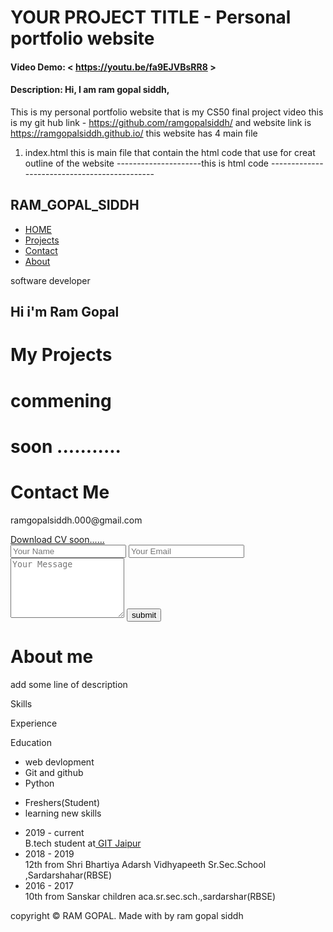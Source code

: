 # YOUR PROJECT TITLE - Personal portfolio website
#### Video Demo:  < https://youtu.be/fa9EJVBsRR8 >
#### Description: Hi, I am ram gopal siddh,
This is my  personal portfolio website that is my CS50 final project video
this is my git hub link - https://github.com/ramgopalsiddh/ and website link is https://ramgopalsiddh.github.io/
this website has 4 main file
1. index.html
             this is main file that contain the html code that use for creat outline of the website
---------------------this is html code ---------------------------------------------
<!DOCTYPE html>
<html lang="en">
<head>
    <meta charset="UTF-8">
    <meta http-equiv="X-UA-Compatible" content="IE=edge">
    <meta name="viewport" content="width=device-width, initial-scale=1.0">
    <title>personal portfolio website</title>
    <link rel="stylesheet" href="style.css">
    <script src="https://kit.fontawesome.com/1aa96888a3.js" crossorigin="anonymous"></script>
</head>
<body>
    <div id="header">
        <div class="continer">
            <nav>
                <h1 class="logo">RAM_GOPAL_SIDDH</h1>
                <ul id="sidemenu">
                    <li><a href="#header">HOME</a></li>
                    <li><a href="#projects">Projects</a></li>
                    <li><a href="#contact">Contact</a></li>
                    <li><a href="#about">About</a></li>
                    <i class="fa-solid fa-xmark" onclick="closemenu()"></i>
                </ul>
                <i class="fa-solid fa-bars" onclick="openmenu()"></i>
            </nav>
            <div class="header-text">
                <p>software developer</p>
                <h2>Hi i'm <span>Ram Gopal</span> </h2>
            </div>
        </div>
    </div>
    <!-------------------------Projects------------------------------------------->
    <div id="projects">
        <div class="continer">
            <h1 class="sub-title"> My Projects</h1>
            <div class="work-list">
                <div class="work">
                    <h1>commening</h1>
                    <!--add photo of work-->
                </div>
                <div class="work">
                    <h1>soon ...........</h1>
                    <!--add photo of work-->
                </div>
                <div class="work">
                    <!--add photo of work-->
                </div>
            </div>
        </div>
    </div>
<!---------------------------------Contact----------------------------------------->
    <div id="contact">
        <div class="continer">
            <div class="row">
                <div class="contact-left">
                    <h1 class="sub-title"> Contact Me</h1>
                    <p></a><i class="fa-solid fa-paper-plane"></i>ramgopalsiddh.000@gmail.com</p>
                    <div class="social-icons">
                        <a href="https://www.linkedin.com/in/ramgopalsiddh/"><i class="fa-brands fa-linkedin"></i></a>
                        <a href="https://github.com/ramgopalsiddh/"><i class="fa-brands fa-github-square"></i></a>
                        <a href="https://twitter.com/ramgopalsiddh1/"><i class="fa-brands fa-twitter-square"></i></a>
                    </div>
                    <!--add cv soon-->
                    <a href=""  class="btn btn2"> Download CV soon......</a>
                    <!--add cv soon-->
                </div>
                <div class="contact-right">
                    <form name="submit-to-google-sheet">
                        <input type="text" name="Name" placeholder="Your Name" required>
                        <input type="email" name="email" placeholder="Your Email" required>
                        <textarea name="Message" rows="6" placeholder="Your Message"></textarea>
                        <button type="submit" class="btn btn2">submit</button>
                    </form>
                    <span id="msg"></span>
                </div>
            </div>
        </div>
    </div>
<!-----------------------------------about------------------------------------------>
    <div id="about">
        <div class="continer">
            <div class="row">
               <!-- <div class="about-col-1">
                    <img src="about.jpg">
                </div> -->
                <div class="about-col-2">
                    <h1 class="sub-title">About me</h1>
                    <p> add some line of description</p>
                    <div class="tab-title">
                        <p class="tab-links active-link" onclick="opentab('skills')">Skills</p>
                        <p class="tab-links" onclick="opentab('experience')">Experience</p>
                        <p class="tab-links" onclick="opentab('education')">Education</p>
                    </div>
                    <div class="tab-contents active-tab" id="skills">
                        <ul>
                            <li><span>web devlopment</span</li>
                            <li><span>Git and github</span></li>
                            <li><span>Python</span></li>
                        </ul>
                    </div>
                    <div class="tab-contents" id="experience">
                        <ul>
                            <li><span>Freshers</span>(Student)</li>
                            <li><span>learning </span>new skills</li>
                        </ul>
                    </div>
                    <div class="tab-contents" id="education">
                        <ul>
                            <li> <span>2019 - current</span><br>B.tech student at<a href="https://gitjaipur.com/"> GIT Jaipur</a></li>
                            <li> <span>2018 - 2019</span><br> 12th from Shri Bhartiya Adarsh Vidhyapeeth Sr.Sec.School ,Sardarshahar(RBSE)</li>
                            <li> <span>2016 - 2017</span><br> 10th from Sanskar children aca.sr.sec.sch.,sardarshar(RBSE) </li>
                        </ul>
                    </div>
                </div>
            </div>
        </div>
        <div class="copyright">
            <p>copyright © RAM GOPAL. Made with <i class="fa-solid fa-heart"></i> by ram gopal siddh</p>
        </div>
    </div>
<!-----------------------js script------------------------------------------------------->
    <script>
        var tablinks = document.getElementsByClassName("tab-links");
        var tabcontents = document.getElementsByClassName("tab-contents");

        function opentab(tabname){
            for(tablink of tablinks){
                tablink.classList.remove("active-link");
            }
            for(tabcontent of tabcontents){
                tabcontent.classList.remove("active-tab");
            }
            event.currentTarget.classList.add("active-link");
            document.getElementById(tabname).classList.add("active-tab");
        }
    </script>
    <!------------------side menu style ---------------------------------->
    <script>
        var sidemenu = document.getElementById("sidemenu");

        function openmenu(){
            sidemenu.style.right = "0";
        }
        function closemenu(){
            sidemenu.style.right = "-200px";
        }
    </script>
    <!-----------------google sheet script--------------------------------------->
    <script>
        const scriptURL = 'https://script.google.com/macros/s/AKfycbxp6oWHmjKhZh-7XkPsBmtwQD9vwL2i8UnAd01JZGzpoxfzUy_6uTO3im9_UoFSlKzZNQ/exec'
        const form = document.forms['submit-to-google-sheet']
        const msg = document.getElementById("msg")

        form.addEventListener('submit', e => {
          e.preventDefault()
          fetch(scriptURL, { method: 'POST', body: new FormData(form)})
            .then(response => {
                msg.innerHTML = "Message sent successfully"
                setTimeout(function(){
                    msg.innerHTML = ""
                },5000)
                form.reset()
            })
            .catch(error => console.error('Error!', error.message))
        })
      </script>
</body>
</html>
--------------------------------------------------------end--------------------------------------------------------------------
2. style.css
            this file contain the css file that also called stylesheet . thais use for the style the wbsite

----------------------------------this is css code----------------------------------------------------------------------------

*{
    margin: 0;
    padding: 0;
    font-family: 'Poppins','sans-serif';
    box-sizing: border-box;
}
html{
    scroll-behavior: smooth;
}
body{
    background-color: #080808;
    color: #fff;
}

#header{
    width: 100%;
    height: 100vh;
    background-image: url(background.jpg);
    background-size: cover;
    background-position: center;
}

.continer{
    padding: 10px 10%;
}

nav{
    display: flex;
    align-items: center;
    justify-content: space-between;
    flex-wrap: wrap;
}
.logo{
    width: 140px;
    color: aqua;
    font-family: cursive;
}
nav ul li{
    display: inline-block;
    list-style: none;
    margin: 10px 20px;
}
nav ul li a{
    color: #fff;
    text-decoration: none;
    font-size: 18px;
    position: relative;
}
nav ul li a::after{
    content: '';
    width: 0;
    height: 3px;
    background: #ff004f;
    position: absolute;
    left: 0;
    bottom: -6px;
    transition: 0.5s;
}
nav ul li a:hover::after{
    width: 100%;
}
.header-text{
    margin-top: 20%;
    font-size: 30px;
}
.header-text h1{
    font-size: 60px;
    margin-top: 20px;
}
.header-text h2 span{
    color: red;
}

/* ------------about-------------------------------------------------- */

#about{
    padding: 80px 0;
    color: #ababab;
}
/*.row{
    display: flex;
    justify-content: space-between;
    flex-wrap: wrap;
}
.about-col-1{
    flex-basis: 35%;
}
about-col-1 img{
    width: 100%;
    size: 100px 10px;
    border-radius: 1px;
} */

.about-col-2{
    flex-basis: 60%;
}

.sub-title{
    font-size: 60px;
    font-weight: 600;
    color: #fff;
}

.tab-title{
    display: flex;
    margin: 20px 0 40px;
}

.tab-links{
    margin-right: 50px;
    font-size: 18px;
    font-weight: 500;
    cursor: pointer;
    position: relative;
}
.tab-links::after{
    content: '';
    width: 0;
    height: 3px;
    background: #ff004f;
    position: absolute;
    left: 0;
    bottom: -8px;
    transition: 0.5s;
}
.tab-links.active-link::after{
    width: 50%;
}

.tab-contents ul li{
    list-style: none;
    margin: 10px 0;
    font-size: 14px;
}
.tab-contents ul li span{
    color: #ff004f;
    font-size: 14px;
}
.tab-contents{
    display: none;
}
.tab-contents.active-tab{
    display: block;
}

/* -------------------------projects------------------------------- */
#projects{
    padding: 50px 0;
}
.work-list{
    display: grid;
    grid-template-columns: repeat(auto-fit, minmax(250px,1fr));
    grid-gap: 40px;
    margin-top: 50px;
    color: #f000f4;
    font-size: 30px;
}
.work{
    border-radius: 10px;
    position: relative;
    overflow: hidden;
}
.work img{
    width: 100%;
    border-radius: 10px;
    display: block;
}

/* --------------------------Contact--------------------------------------------*/
.contact-left{
    flex-basis: 35%;
    font-size: 20px;
}
.contact-right{
    flex-basis: 60%;
}
.contact-left p{
    margin-top: 30px;
}
.contact-left p i{
    color: #ff004f;
    margin-right: 15px;
    font-size: 25px;
}
.social-icons{
    margin-top: 30px;
}
.social-icons a{
    text-decoration: none;
    font-size: 70px;
    margin-right: 15px;
    color: #ababab;
    display: inline-block;
    transition: transform 0.5s;
}
.social-icons a:hover{
    color: #ff004f;
    transform: translateY(-5px);
}
.btn{
    display: block;
    margin: 50px auto;
    width: fit-content;
    border: 1px solid #ff004f;
    padding: 14px 50px;
    border-radius: 6px;
    text-decoration: none;
    color: #fff;
    transition: background 0.5s;
}
.btn:hover{
    background: #ff004f;
}
.btn.btn2{
    display: inline-block;
    background: #ff004f;
}
.contact-right form{
    width: 100%;
}
form input, form textarea{
    width: 100%;
    border: 0;
    outline: none;
    background: #262626;
    padding: 15px;
    margin: 15px 0;
    color: #fff;
    font-size: 18px;
    border-radius: 6px;
}
form .btn2{
    padding: 14px 60px;
    font-size: 25px;
    margin-top: 20px;
    cursor: pointer;
}
.copyright{
    width: 100%;
    text-align: center;
    padding: 25px 0;
    background: #262626;
    font-weight: 300;
    margin-top: 20px;
}
.copyright i{
    color: #ff004f;
    font-size: 20px;
}
nav .fa-solid{
    display: none;
}

/* -----------------------css for small screen------------------------------- */
@media only screen and (max-width: 600px){
    #header{
        background-image: url(/mobile1.jpg);
    }
    .header-text{
        margin-top: 100%;
        font-size: 16px;
    }
    .header-text h1{
        font-size: 30px;
    }
    nav .fas{
        display: block;
        font-size: 25px;
    }
    nav ul{
        background: #ff004f;
        position: fixed;
        top: 0;
        right: -200px;
        width: 200px;
        height: 100vh;
        padding-top: 50px;
        z-index: 2;
        transition: right 0.5s;
    }
    nav ul li{
        display: block;
        margin: 25px;
    }
    nav ul .fa-solid{
        position: absolute;
        top: 25px;
        left: 25px;
        cursor: pointer;
    }
    nav .fa-solid{
        display: inline;
    }
    .sub-title{
        font-size: 40px;
    }
    .about-col-1, .about-col-2{
        flex-basis: 100%;
    }
    .about-col-1{
        margin-bottom: 30px;
    }
    .about-col-2{
        font-size: 14px;
    }
    .tab-links{
        font-size: 16px;
        margin-right: 20px;
    }
    .contact-left, .contact-right{
        flex-basis: 100%;
    }
    .copyright{
        font-size: 14px;
    }
}

#msg{
    color: #61b752;
    margin-top: -40px;
    display: block;
    font-size: 20px;
}

-----------------------------------end--------------------------------------------------------------------------------------
3. background.jpg
               this is background photo of home page

4. mobile1.jpg
             this is background photo for small screen device
